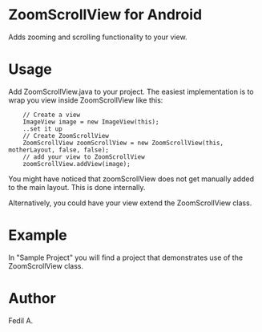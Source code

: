 # ZoomScrollView for Android
Adds zooming and scrolling functionality to your view.
# Usage 
Add ZoomScrollView.java to your project.
The easiest implementation is to wrap you view inside ZoomScrollView like this:

        // Create a view
        ImageView image = new ImageView(this);
        ..set it up
        // Create ZoomScrollView
        ZoomScrollView zoomScrollView = new ZoomScrollView(this, motherLayout, false, false);
        // add your view to ZoomScrollView
        zoomScrollView.addView(image);
You might have noticed that zoomScrollView does not get manually added to the main layout. This is done internally.

Alternatively, you could have your view extend the ZoomScrollView class.
# Example
In "Sample Project" you will find a project that demonstrates use of the ZoomScrollView class.
# Author
Fedil A.
